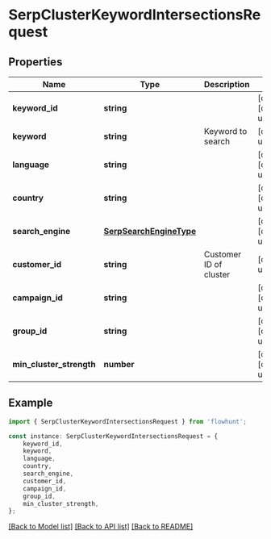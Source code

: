 # SerpClusterKeywordIntersectionsRequest


## Properties

Name | Type | Description | Notes
------------ | ------------- | ------------- | -------------
**keyword_id** | **string** |  | [optional] [default to undefined]
**keyword** | **string** | Keyword to search | [default to undefined]
**language** | **string** |  | [optional] [default to undefined]
**country** | **string** |  | [optional] [default to undefined]
**search_engine** | [**SerpSearchEngineType**](SerpSearchEngineType.md) |  | [optional] [default to undefined]
**customer_id** | **string** | Customer ID of cluster | [default to undefined]
**campaign_id** | **string** |  | [optional] [default to undefined]
**group_id** | **string** |  | [optional] [default to undefined]
**min_cluster_strength** | **number** |  | [optional] [default to undefined]

## Example

```typescript
import { SerpClusterKeywordIntersectionsRequest } from 'flowhunt';

const instance: SerpClusterKeywordIntersectionsRequest = {
    keyword_id,
    keyword,
    language,
    country,
    search_engine,
    customer_id,
    campaign_id,
    group_id,
    min_cluster_strength,
};
```

[[Back to Model list]](../README.md#documentation-for-models) [[Back to API list]](../README.md#documentation-for-api-endpoints) [[Back to README]](../README.md)

